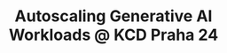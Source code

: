 ---
title: "Autoscaling Generative AI Workloads @ KCD Praha 24"
description: "Short lightning talk about KEDA being used as autoscaler for AI/ML workload. Stable diffusion model was used as an example that generates images based on the text input. Demo application was scaling the worker pods based on the length of message queue. I also briefly talks about pitfalls of GPU intensive workloads on K8s."
link: "https://kcd-czech-slovak-2024.sessionize.com/session/701932"
tags: ["KEDA", "AI/ML", "KCD", "kubernetes"]
weight: 49
year: 2024
draft: false
---